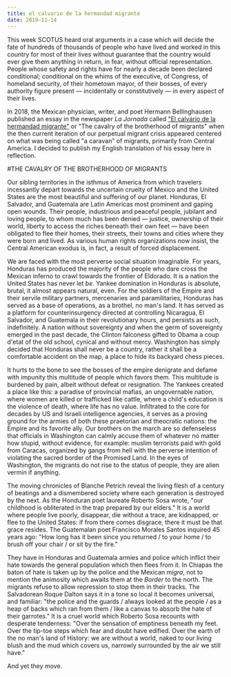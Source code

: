 ```yaml
---
title: el calvario de la hermandad migrante
date: 2019-11-14
---
```


This week SCOTUS heard oral arguments in a case which will decide the fate of hundreds of thousands of people who have lived and worked in this country for most of their lives without guarantee that the country would ever give them anything in return, in fear, without official representation. People whose safety and rights have for nearly a decade been declared conditional; conditional on the whims of the executive, of Congress, of homeland security, of their hometown mayor, of their bosses, of every authority figure present — incidentally or constitutively — in every aspect of their lives. 

In 2018, the Mexican physician, writer, and poet Hermann Bellinghausen published an essay in the newspaper *La Jornada* called ["El calvario de la hermandad migrante"](https://www.jornada.com.mx/sin-fronteras/2018/10/29/el-calvario-de-la-hermandad-migrante-2290.html?fbclid=IwAR1ncJKkHSDkvZrAiVnh3CTwph9ubuXJaJ2RSYeg0q23EKG3Xs3dSHBQ1RI) or "The cavalry of the brotherhood of migrants" when the then current iteration of our perpetual migrant crisis appeared centered on what was being called "a caravan" of migrants, primarily from Central America. I decided to publish my English translation of his essay here in reflection. 

#THE CAVALRY OF THE BROTHERHOOD OF MIGRANTS

Our sibling territories in the isthmus of America from which travelers incessantly depart towards the uncertain cruelty of Mexico and the United States are the most beautiful and suffering of our planet. Honduras, El Salvador, and Guatemala are Latin Americas most prominent and gaping open wounds. Their people, industrious and peaceful people, jubilant and loving people, to whom much has been denied — justice, ownership of their world, liberty to access the riches beneath their own feet — have been obligated to flee their homes, their streets, their towns and cities where they were born and lived. As various human rights organizations now insist, the Central American exodus is, in fact, a result of forced displacement.  

We are faced with the most perverse social situation imaginable. For years, Honduras has produced the majority of the people who dare cross the Mexican inferno to crawl towards the frontier of Eldorado. It is a nation the United States has never let *be*. Yankee domination in Honduras is absolute, brutal, it almost appears natural, even. For the soldiers of the Empire and their servile military partners, mercenaries and paramilitaries, Honduras has served as a base of operations, as a brothel, no man's land. It has served as a platform for counterinsurgency directed at controlling Nicaragua, El Salvador, and Guatemala in their revolutionary hours, and persists as such, indefinitely. A nation without sovereignty and when the germ of sovereignty emerged in the past decade, the Clinton falconess gifted to Obama a coup d'etat of the old school, cynical and without mercy. Washington has simply decided that Honduras shall never be a country, rather it shall be a comfortable accident on the map, a place to hide its backyard chess pieces.

It hurts to the bone to see the bosses of the empire denigrate and defame with impunity this multitude of people which favors them. This multitude is burdened by pain, albeit without defeat or resignation. The Yankees created a place like this: a paradise of provincial mafias, an ungovernable nation, where women are killed or trafficked like cattle, where a child's education is the violence of death, where life has no value. Infiltrated to the core for decades by US and Israeli intelligence agencies, it serves as a proving ground for the armies of both these praetorian and theocratic nations: the Empire and its favorite ally. Our brothers on the march are so defenseless that officials in Washington can calmly accuse them of whatever no matter how stupid, without evidence, for example: muslim terrorists paid with gold from Caracas, organized by gangs from hell with the perverse intention of violating the sacred border of the Promised Land. In the eyes of Washington, the migrants do not rise to the status of people, they are alien vermin if anything. 

The moving chronicles of Blanche Petrich reveal the living flesh of a century of beatings and a dismembered society where each generation is destroyed by the next. As the Honduran poet laureate Roberto Sosa wrote, "our childhood is obliterated in the trap prepared by our elders." It is a world where people live poorly, disappear, die without a trace, are kidnapped, or flee to the United States: if from there comes disgrace, there it must be that grace resides. The Guatemalan poet Francisco Morales Santos inquired 45 years ago: "How long has it been since you returned / to your home / to brush off your chair / or sit by the fire." 

They have in Honduras and Guatemala armies and police which inflict their hate towards the general population which then flees from it. In Chiapas the baton of hate is taken up by the police and the Mexican *migra*, not to mention the animosity which awaits them at the *Border* to the north. The migrants refuse to allow repression to stop them in their tracks. The Salvadorean Roque Dalton says it in a tone so local it becomes universal, and familiar: "the police and the guards / always looked at the people / as a heap of backs which ran from them / like a canvas to absorb the hate of their garrotes." It is a cruel world which Roberto Sosa recounts with desperate tenderness: "Over the sensation of emptiness beneath my feet. Over the tip-toe steps which fear and doubt have edified. Over the earth of the no man's land of History: we are without a world, naked to our living blush and the mud which covers us, narrowly surrounded by the air we still have." 

And yet they move. 
